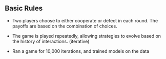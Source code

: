 ## Basic Rules
- Two players choose to either cooperate or defect in each round. The payoffs are based on the combination of choices.

- The game is played repeatedly, allowing strategies to evolve based on the history of interactions. (iterative)

- Ran a game for 10,000 iterations, and trained models on the data